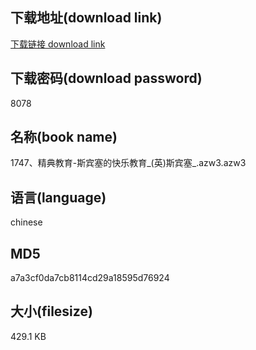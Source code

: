 ## 下载地址(download link)
[下载链接 download link](https://voluble-croquembouche-d321dc.netlify.app/?s=1747%E3%80%81%E7%B2%BE%E5%85%B8%E6%95%99%E8%82%B2-%E6%96%AF%E5%AE%BE%E5%A1%9E%E7%9A%84%E5%BF%AB%E4%B9%90%E6%95%99%E8%82%B2_%28%E8%8B%B1%29%E6%96%AF%E5%AE%BE%E5%A1%9E_.azw3)

## 下载密码(download password)
8078

## 名称(book name)
1747、精典教育-斯宾塞的快乐教育_(英)斯宾塞_.azw3.azw3

## 语言(language)
chinese

## MD5
a7a3cf0da7cb8114cd29a18595d76924

## 大小(filesize)
429.1 KB
